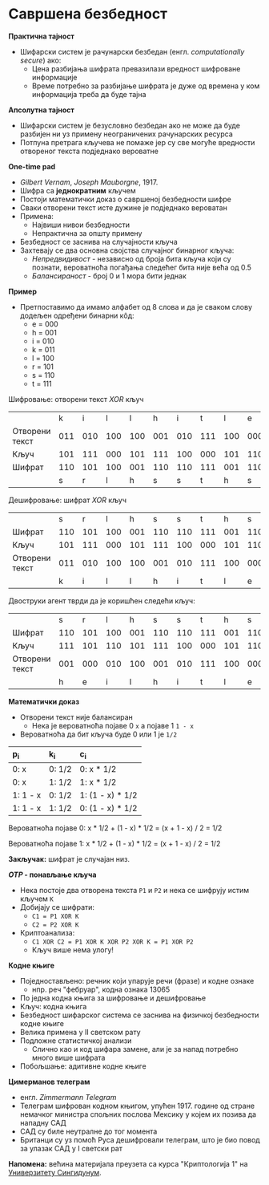 # Савршена безбедност

**Практична тајност**

- Шифарски систем је рачунарски безбедан (енгл. *computationally secure*) ако:
	- Цена разбијања шифрата превазилази вредност шифроване информације
	- Време потребно за разбијање шифрата је дуже од времена у ком информација треба да буде тајна

**Апсолутна тајност**

- Шифарски систем је безусловно безбедан ако не може да буде разбијен ни уз примену неограничених рачунарских ресурса
- Потпуна претрага кључева не помаже јер су све могуће вредности отвореног текста подједнако вероватне

**One-time pad**

- *Gilbert Vernam*, *Joseph Mauborgne*, 1917.
- Шифра са **једнократним** кључем
- Постоји математички доказ о савршеној безбедности шифре
- Сваки отворени текст исте дужине је подједнако вероватан
- Примена:
	- Највиши нивои безбедности
	- Непрактична за општу примену
- Безбедност се заснива на случајности кључа
- Захтевају се два основна својства случајног бинарног кључа:
	- *Непредвидивост* - независно од броја бита кључа који су познати, вероватноћа погађања следећег бита није већа од 0.5
	- *Балансираност* - број 0 и 1 мора бити једнак

**Пример**

- Претпоставимо да имамо алфабет од 8 слова и да је сваком слову додељен одређени бинарни кôд:
	- e = 000
	- h = 001
	- i = 010
	- k = 011
	- l = 100
	- r = 101
	- s = 110
	- t = 111

Шифровање: отворени текст *XOR* кључ

<table>
	<tbody>
		<tr>
			<td></td>
			<td>k</td>
			<td>i</td>
			<td>l</td>
			<td>l</td>
			<td>h</td>
			<td>i</td>
			<td>t</td>
			<td>l</td>
			<td>e</td>
			<td>r</td>
		</tr>
		<tr>
			<td>Отворени текст</td>
			<td>011</td>
			<td>010</td>
			<td>100</td>
			<td>100</td>
			<td>001</td>
			<td>010</td>
			<td>111</td>
			<td>100</td>
			<td>000</td>
			<td>101</td>
		</tr>
		<tr>
			<td>Кључ</td>
			<td>101</td>
			<td>111</td>
			<td>000</td>
			<td>101</td>
			<td>111</td>
			<td>100</td>
			<td>000</td>
			<td>101</td>
			<td>110</td>
			<td>000</td>
		</tr>
		<tr>
			<td>Шифрат</td>
			<td>110</td>
			<td>101</td>
			<td>100</td>
			<td>001</td>
			<td>110</td>
			<td>110</td>
			<td>111</td>
			<td>001</td>
			<td>110</td>
			<td>101</td>
		</tr>
		<tr>
			<td></td>
			<td>s</td>
			<td>r</td>
			<td>l</td>
			<td>h</td>
			<td>s</td>
			<td>s</td>
			<td>t</td>
			<td>h</td>
			<td>s</td>
			<td>r</td>
		</tr>
	</tbody>
</table>

Дешифровање: шифрат *XOR* кључ

<table>
	<tbody>
		<tr>
			<td></td>
			<td>s</td>
			<td>r</td>
			<td>l</td>
			<td>h</td>
			<td>s</td>
			<td>s</td>
			<td>t</td>
			<td>h</td>
			<td>s</td>
			<td>r</td>
		</tr>
		<tr>
			<td>Шифрат</td>
			<td>110</td>
			<td>101</td>
			<td>100</td>
			<td>001</td>
			<td>110</td>
			<td>110</td>
			<td>111</td>
			<td>001</td>
			<td>110</td>
			<td>101</td>
		</tr>
		<tr>
			<td>Кључ</td>
			<td>101</td>
			<td>111</td>
			<td>000</td>
			<td>101</td>
			<td>111</td>
			<td>100</td>
			<td>000</td>
			<td>101</td>
			<td>110</td>
			<td>000</td>
		</tr>
		<tr>
			<td>Отворени текст</td>
			<td>011</td>
			<td>010</td>
			<td>100</td>
			<td>100</td>
			<td>001</td>
			<td>010</td>
			<td>111</td>
			<td>100</td>
			<td>000</td>
			<td>101</td>
		</tr>
		<tr>
			<td></td>
			<td>k</td>
			<td>i</td>
			<td>l</td>
			<td>l</td>
			<td>h</td>
			<td>i</td>
			<td>t</td>
			<td>l</td>
			<td>e</td>
			<td>r</td>
		</tr>
	</tbody>
</table>

Двоструки агент тврди да је коришћен следећи кључ:

<table>
	<tbody>
		<tr>
			<td></td>
			<td>s</td>
			<td>r</td>
			<td>l</td>
			<td>h</td>
			<td>s</td>
			<td>s</td>
			<td>t</td>
			<td>h</td>
			<td>s</td>
			<td>r</td>
		</tr>
		<tr>
			<td>Шифрат</td>
			<td>110</td>
			<td>101</td>
			<td>100</td>
			<td>001</td>
			<td>110</td>
			<td>110</td>
			<td>111</td>
			<td>001</td>
			<td>110</td>
			<td>101</td>
		</tr>
		<tr>
			<td>Кључ</td>
			<td>111</td>
			<td>101</td>
			<td>110</td>
			<td>101</td>
			<td>111</td>
			<td>100</td>
			<td>000</td>
			<td>101</td>
			<td>110</td>
			<td>000</td>
		</tr>
		<tr>
			<td>Отворени текст</td>
			<td>001</td>
			<td>000</td>
			<td>010</td>
			<td>100</td>
			<td>001</td>
			<td>010</td>
			<td>111</td>
			<td>100</td>
			<td>000</td>
			<td>101</td>
		</tr>
		<tr>
			<td></td>
			<td>h</td>
			<td>e</td>
			<td>i</td>
			<td>l</td>
			<td>h</td>
			<td>i</td>
			<td>t</td>
			<td>l</td>
			<td>e</td>
			<td>r</td>
		</tr>
	</tbody>
</table>

**Математички доказ**

- Отворени текст није балансиран
	- Нека је вероватноћа појаве 0 `x` а појаве 1 `1 - x`
- Вероватноћа да бит кључа буде 0 или 1 је `1/2`

p<sub>i</sub>   | k<sub>i</sub>   | c<sub>i</sub>
:---------------|:----------------|:----------------
0: x            | 0: 1/2          | 0: x * 1/2
0: x            | 1: 1/2          | 1: x * 1/2
1: 1 - x        | 0: 1/2          | 1: (1 - x) * 1/2
1: 1 - x        | 1: 1/2          | 0: (1 - x) * 1/2

Вероватноћа појаве 0: x * 1/2 + (1 - x) * 1/2 = (x + 1 - x) / 2 = 1/2

Вероватноћа појаве 1: x * 1/2 + (1 - x) * 1/2 = (x + 1 - x) / 2 = 1/2

**Закључак:** шифрат је случајан низ.

***OTP* - понављање кључа**

- Нека постоје два отворена текста `P1` и `P2` и нека се шифрују истим кључем `K`
- Добијају се шифрати:
	- `C1 = P1 XOR K`
	- `C2 = P2 XOR K`
- Криптоанализа:
	- `C1 XOR C2 = P1 XOR K XOR P2 XOR K = P1 XOR P2`
	- Кључ више нема улогу!

**Кодне књиге**

- Поједностављено: речник који упарује речи (фразе) и кодне ознаке
	- нпр. реч "фебруар", кодна ознака 13065
- По једна кодна књига за шифровање и дешифровање
- Кључ: кодна књига
- Безбедност шифарског система се заснива на физичкој безбедности кодне књиге
- Велика примена у II светском рату
- Подложне статистичкој анализи
	- Слично као и код шифара замене, али је за напад потребно много више шифрата
- Побољшање: адитивне кодне књиге

**Цимерманов телеграм**

- енгл. *Zimmermann Telegram*
- Телеграм шифрован кодном књигом, упућен 1917. године од стране немачког министра спољних послова Мексику у којем их позива да нападну САД
- САД су биле неутралне до тог момента
- Британци су уз помоћ Руса дешифровали телеграм, што је био повод за улазак САД у I светски рат

**Напомена:** већина материјала преузета са курса "Криптологија 1" на [Универзитету Сингидунум](https://singidunum.ac.rs).
